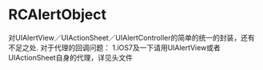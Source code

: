 # RCAlertObject
对UIAlertView／UIActionSheet／UIAlertController的简单的统一的封装，还有不足之处.
对于代理的回调问题：
1.iOS7及一下请用UIAlertView或者UIActionSheet自身的代理，详见头文件
